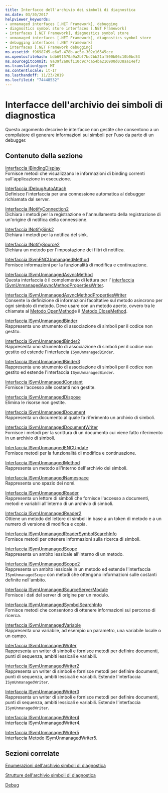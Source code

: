 ```yaml
---
title: Interfacce dell'archivio dei simboli di diagnostica
ms.date: 03/30/2017
helpviewer_keywords:
- unmanaged interfaces [.NET Framework], debugging
- diagnostics symbol store interfaces [.NET Framework]
- interfaces [.NET Framework], diagnostics symbol store
- unmanaged interfaces [.NET Framework], diagnostics symbol store
- debugging interfaces [.NET Framework]
- interfaces [.NET Framework debugging]
ms.assetid: f96987d5-e6a5-478b-ac5e-302e16545cce
ms.openlocfilehash: bdb691570a9a2bf7bd2bb21af500b06c10b0bc53
ms.sourcegitcommit: 9a39f2a06f110c9c7ca54ba216900d038aa14ef3
ms.translationtype: MT
ms.contentlocale: it-IT
ms.lasthandoff: 11/23/2019
ms.locfileid: "74448532"
---
```

# <a name="diagnostics-symbol-store-interfaces"></a>Interfacce dell'archivio dei simboli di diagnostica
Questo argomento descrive le interfacce non gestite che consentono a un compilatore di generare informazioni sui simboli per l'uso da parte di un debugger.  
  
## <a name="in-this-section"></a>Contenuto della sezione  
 [Interfaccia IBindingDisplay](../../../../docs/framework/unmanaged-api/diagnostics/ibindingdisplay-interface.md)  
 Fornisce metodi che visualizzano le informazioni di binding correnti sull'applicazione in esecuzione.  
  
 [Interfaccia IDebugAutoAttach](../../../../docs/framework/unmanaged-api/diagnostics/idebugautoattach-interface.md)  
 Definisce l'interfaccia per una connessione automatica al debugger richiamata dal server.  
  
 [Interfaccia INotifyConnection2](../../../../docs/framework/unmanaged-api/diagnostics/inotifyconnection2-interface.md)  
 Dichiara i metodi per la registrazione e l'annullamento della registrazione di un'origine di notifica della connessione.  
  
 [Interfaccia INotifySink2](../../../../docs/framework/unmanaged-api/diagnostics/inotifysink2-interface.md)  
 Dichiara i metodi per la notifica del sink.  
  
 [Interfaccia INotifySource2](../../../../docs/framework/unmanaged-api/diagnostics/inotifysource2-interface.md)  
 Dichiara un metodo per l'impostazione dei filtri di notifica.  
  
 [Interfaccia ISymENCUnmanagedMethod](../../../../docs/framework/unmanaged-api/diagnostics/isymencunmanagedmethod-interface.md)  
 Fornisce informazioni per la funzionalità di modifica e continuazione.  
  
 [Interfaccia ISymUnmanagedAsyncMethod](../../../../docs/framework/unmanaged-api/diagnostics/isymunmanagedasyncmethod-interface.md)  
 Questa interfaccia è il complemento di lettura per l' [interfaccia ISymUnmanagedAsyncMethodPropertiesWriter](../../../../docs/framework/unmanaged-api/diagnostics/isymunmanagedasyncmethodpropertieswriter-interface.md).  
  
 [Interfaccia ISymUnmanagedAsyncMethodPropertiesWriter](../../../../docs/framework/unmanaged-api/diagnostics/isymunmanagedasyncmethodpropertieswriter-interface.md)  
 Consente la definizione di informazioni facoltative sul metodo asincrono per ogni simbolo di metodo. Deve usare con un metodo aperto, ovvero tra le chiamate al [Metodo OpenMethod](../../../../docs/framework/unmanaged-api/diagnostics/isymunmanagedwriter-openmethod-method.md)e il [Metodo CloseMethod](../../../../docs/framework/unmanaged-api/diagnostics/isymunmanagedwriter-closemethod-method.md).  
  
 [Interfaccia ISymUnmanagedBinder](../../../../docs/framework/unmanaged-api/diagnostics/isymunmanagedbinder-interface.md)  
 Rappresenta uno strumento di associazione di simboli per il codice non gestito.  
  
 [Interfaccia ISymUnmanagedBinder2](../../../../docs/framework/unmanaged-api/diagnostics/isymunmanagedbinder2-interface.md)  
 Rappresenta uno strumento di associazione di simboli per il codice non gestito ed estende l'interfaccia `ISymUnmanagedBinder`.  
  
 [Interfaccia ISymUnmanagedBinder3](../../../../docs/framework/unmanaged-api/diagnostics/isymunmanagedbinder3-interface.md)  
 Rappresenta uno strumento di associazione di simboli per il codice non gestito ed estende l'interfaccia `ISymUnmanagedBinder`.  
  
 [Interfaccia ISymUnmanagedConstant](../../../../docs/framework/unmanaged-api/diagnostics/isymunmanagedconstant-interface.md)  
 Fornisce l'accesso alle costanti non gestite.  
  
 [Interfaccia ISymUnmanagedDispose](../../../../docs/framework/unmanaged-api/diagnostics/isymunmanageddispose-interface.md)  
 Elimina le risorse non gestite.  
  
 [Interfaccia ISymUnmanagedDocument](../../../../docs/framework/unmanaged-api/diagnostics/isymunmanageddocument-interface.md)  
 Rappresenta un documento al quale fa riferimento un archivio di simboli.  
  
 [Interfaccia ISymUnmanagedDocumentWriter](../../../../docs/framework/unmanaged-api/diagnostics/isymunmanageddocumentwriter-interface.md)  
 Fornisce i metodi per la scrittura di un documento cui viene fatto riferimento in un archivio di simboli.  
  
 [Interfaccia ISymUnmanagedENCUpdate](../../../../docs/framework/unmanaged-api/diagnostics/isymunmanagedencupdate-interface.md)  
 Fornisce metodi per la funzionalità di modifica e continuazione.  
  
 [Interfaccia ISymUnmanagedMethod](../../../../docs/framework/unmanaged-api/diagnostics/isymunmanagedmethod-interface.md)  
 Rappresenta un metodo all'interno dell'archivio dei simboli.  
  
 [Interfaccia ISymUnmanagedNamespace](../../../../docs/framework/unmanaged-api/diagnostics/isymunmanagednamespace-interface.md)  
 Rappresenta uno spazio dei nomi.  
  
 [Interfaccia ISymUnmanagedReader](../../../../docs/framework/unmanaged-api/diagnostics/isymunmanagedreader-interface.md)  
 Rappresenta un lettore di simboli che fornisce l'accesso a documenti, metodi e variabili all'interno di un archivio di simboli.  
  
 [Interfaccia ISymUnmanagedReader2](../../../../docs/framework/unmanaged-api/diagnostics/isymunmanagedreader2-interface.md)  
 Ottiene un metodo del lettore di simboli in base a un token di metodo e a un numero di versione di modifica e copia.  
  
 [Interfaccia ISymUnmanagedReaderSymbolSearchInfo](../../../../docs/framework/unmanaged-api/diagnostics/isymunmanagedreadersymbolsearchinfo-interface.md)  
 Fornisce metodi per ottenere informazioni sulla ricerca di simboli.  
  
 [Interfaccia ISymUnmanagedScope](../../../../docs/framework/unmanaged-api/diagnostics/isymunmanagedscope-interface.md)  
 Rappresenta un ambito lessicale all'interno di un metodo.  
  
 [Interfaccia ISymUnmanagedScope2](../../../../docs/framework/unmanaged-api/diagnostics/isymunmanagedscope2-interface.md)  
 Rappresenta un ambito lessicale in un metodo ed estende l'interfaccia `ISymUnmanagedScope` con metodi che ottengono informazioni sulle costanti definite nell'ambito.  
  
 [Interfaccia ISymUnmanagedSourceServerModule](../../../../docs/framework/unmanaged-api/diagnostics/isymunmanagedsourceservermodule-interface.md)  
 Fornisce i dati del server di origine per un modulo.  
  
 [Interfaccia ISymUnmanagedSymbolSearchInfo](../../../../docs/framework/unmanaged-api/diagnostics/isymunmanagedsymbolsearchinfo-interface.md)  
 Fornisce metodi che consentono di ottenere informazioni sul percorso di ricerca.  
  
 [Interfaccia ISymUnmanagedVariable](../../../../docs/framework/unmanaged-api/diagnostics/isymunmanagedvariable-interface.md)  
 Rappresenta una variabile, ad esempio un parametro, una variabile locale o un campo.  
  
 [Interfaccia ISymUnmanagedWriter](../../../../docs/framework/unmanaged-api/diagnostics/isymunmanagedwriter-interface.md)  
 Rappresenta un writer di simboli e fornisce metodi per definire documenti, punti di sequenza, ambiti lessicali e variabili.  
  
 [Interfaccia ISymUnmanagedWriter2](../../../../docs/framework/unmanaged-api/diagnostics/isymunmanagedwriter2-interface.md)  
 Rappresenta un writer di simboli e fornisce metodi per definire documenti, punti di sequenza, ambiti lessicali e variabili. Estende l'interfaccia `ISymUnmanagedWriter`.  
  
 [Interfaccia ISymUnmanagedWriter3](../../../../docs/framework/unmanaged-api/diagnostics/isymunmanagedwriter3-interface.md)  
 Rappresenta un writer di simboli e fornisce metodi per definire documenti, punti di sequenza, ambiti lessicali e variabili. Estende l'interfaccia `ISymUnmanagedWriter`.  
  
 [Interfaccia ISymUnmanagedWriter4](../../../../docs/framework/unmanaged-api/diagnostics/isymunmanagedwriter4-interface.md)  
 Interfaccia ISymUnmanagedWriter4.  
  
 [Interfaccia ISymUnmanagedWriter5](../../../../docs/framework/unmanaged-api/diagnostics/isymunmanagedwriter5-interface.md)  
 Interfaccia Metodo ISymUnmanagedWriter5.  
  
## <a name="related-sections"></a>Sezioni correlate  
 [Enumerazioni dell'archivio simboli di diagnostica](../../../../docs/framework/unmanaged-api/diagnostics/diagnostics-symbol-store-enumerations.md)  
  
 [Strutture dell'archivio simboli di diagnostica](../../../../docs/framework/unmanaged-api/diagnostics/diagnostics-symbol-store-structures.md)  
  
 [Debug](../../../../docs/framework/unmanaged-api/debugging/index.md)
